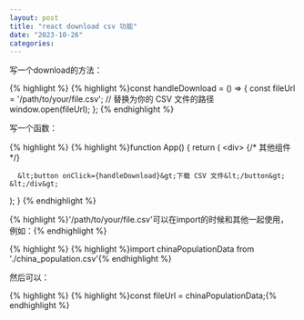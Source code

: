 ```yaml
---
layout: post
title: "react download csv 功能"
date: "2023-10-26"
categories: 
---
```

<p>写一个download的方法：</p>

{% highlight %}
{% highlight %}const handleDownload = () =&gt; {
  const fileUrl = &#39;/path/to/your/file.csv&#39;; // 替换为你的 CSV 文件的路径
  window.open(fileUrl);
};
{% endhighlight %}

<p>写一个函数：</p>

{% highlight %}
{% highlight %}function App() {
  return (
    &lt;div&gt;
      {/* 其他组件 */}

      &lt;button onClick={handleDownload}&gt;下载 CSV 文件&lt;/button&gt;
    &lt;/div&gt;
  );
}
{% endhighlight %}

<p>{% highlight %}&#39;/path/to/your/file.csv&#39;可以在import的时候和其他一起使用， 例如：{% endhighlight %}</p>

{% highlight %}
{% highlight %}import chinaPopulationData from &#39;./china_population.csv&#39;{% endhighlight %}

<p>然后可以：</p>

{% highlight %}
{% highlight %}const fileUrl = chinaPopulationData;{% endhighlight %}

